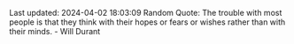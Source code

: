 Last updated: 2024-04-02 18:03:09
Random Quote: The trouble with most people is that they think with their hopes or fears or wishes rather than with their minds. - Will Durant